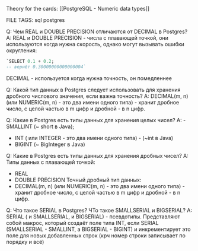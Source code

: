 
Theory for the cards: [[PostgreSQL - Numeric data types]]

FILE TAGS: sql postgres

Q: Чем REAL и DOUBLE PRECISION отличаются от DECIMAL в Postgres?
A: REAL и DOUBLE PRECISION - числа с плавающей точкой, они используются когда нужна скорость, однако могут вызывать ошибки округления:
```sql
`SELECT 0.1 + 0.2; 
-- вернёт 0.30000000000000004`
```
DECIMAL - используется когда нужна точность, он помедленнее
<!--ID: 1758099025423-->


Q: Какой тип данных в Postgres следует использовать для хранения дробного числового значения, если важна точность?
A: DECIMAL(m, n) (или NUMERIC(m, n) - это два имени одного типа) - хранит дробное число, с целой частью в m цифр и дробной - в n цифр.
<!--ID: 1758099025431-->


Q: Какие в Postgres есть типы данных для хранения целых чисел?
A: - SMALLINT (~ short в Java);
- INT ( или INTEGER  - это два имени одного типа) - (~int в Java)
- BIGINT (~ BigInteger в Java)
<!--ID: 1758099025439-->


Q: Какие в Postgres есть типы данных для хранения дробных чисел?
A: Типы данных с плавающей точкой:
- REAL
- DOUBLE PRECISION
Точный дробный тип данных:
- DECIMAL(m, n) (или NUMERIC(m, n) - это два имени одного типа) - хранит дробное число, с целой частью в m цифр и дробной - в n цифр.
<!--ID: 1758099025446-->


Q: Что такое SERIAL в Postgres? ЧТо такое SMALLSERIAL и BIGSERIAL?
A: SERIAL ( и  SMALLSERIAL, и BIGSERIAL) - псевдотипы. Представляют собой макрос, который создаёт поле типа INT, если SERIAL (SMALLSERIAL - SMALLINT, а BIGSERIAL - BIGINT) и инкрементирует это поле для новых добавленных строк (крч номер строки записывает по порядку и всё)
<!--ID: 1758099025452-->
